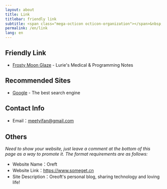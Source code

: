 ```yaml
---
layout: about
title: Link
titlebar: friendly link
subtitle: <span class="mega-octicon octicon-organization"></span>&nbsp;&nbsp; Resource link
permalink: /en/link
lang: en
---
```


## Friendly Link

- [Frosty Moon Glaze](https://shoka.lostyu.me) - Lurie's Medical & Programming Notes

## Recommended Sites

- [Google](http://www.Google.com) - The best search engine

## Contact Info

- Email：meetyifan@gmail.com

## Others  

*Need to show your website, just leave a comment at the bottom of this page as a way to promote it. The format requirements are as follows:*

- Website Name：Oreft  
- Website Link：https://www.someget.cn
- Site Description：Oreoft's personal blog, sharing technology and loving life!

